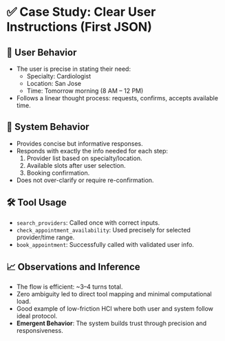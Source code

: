 
# ✅ Case Study: Clear User Instructions (First JSON)

## 🧍 User Behavior
- The user is precise in stating their need:
  - Specialty: Cardiologist
  - Location: San Jose
  - Time: Tomorrow morning (8 AM – 12 PM)
- Follows a linear thought process: requests, confirms, accepts available time.

## 🤖 System Behavior
- Provides concise but informative responses.
- Responds with exactly the info needed for each step:
  1. Provider list based on specialty/location.
  2. Available slots after user selection.
  3. Booking confirmation.
- Does not over-clarify or require re-confirmation.

## 🛠️ Tool Usage
- `search_providers`: Called once with correct inputs.
- `check_appointment_availability`: Used precisely for selected provider/time range.
- `book_appointment`: Successfully called with validated user info.

## 📈 Observations and Inference
- The flow is efficient: ~3–4 turns total.
- Zero ambiguity led to direct tool mapping and minimal computational load.
- Good example of low-friction HCI where both user and system follow ideal protocol.
- **Emergent Behavior**: The system builds trust through precision and responsiveness.

